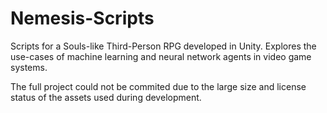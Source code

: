 # Nemesis-Scripts
 Scripts for a Souls-like Third-Person RPG developed in Unity. Explores the use-cases of machine learning and neural network agents in video game systems. 

The full project could not be commited due to the large size and license status of the assets used during development.
